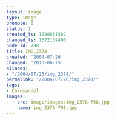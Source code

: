 ```yaml
---
layout: image
type: image
promote: 0
status: 1
created_ts: 1090861582
changed_ts: 1372159400
node_id: 798
title: IMG_2378
created: '2004-07-26'
changed: '2013-06-25'
aliases:
- "/2004/07/26/img_2378/"
permalink: "/2004/07/26/img_2378/"
tags:
- Coromandel
images:
- - src: image/images/img_2378-798.jpg
    name: img_2378-798.jpg
---
```


